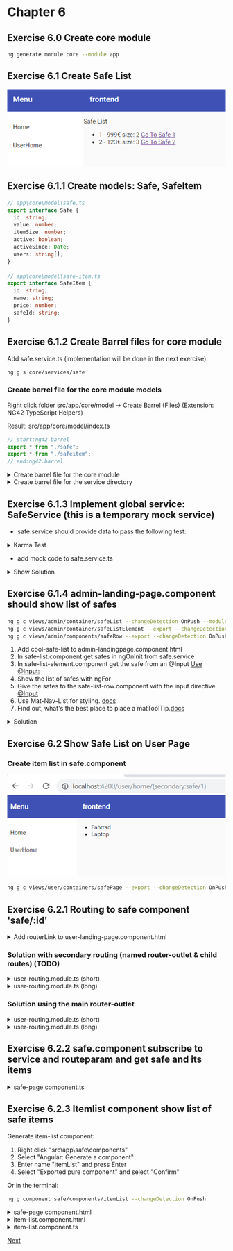 # Chapter 6

## Exercise 6.0 Create core module

```bash
ng generate module core --module app
```

## Exercise 6.1 Create Safe List

![61](screenshots/61.PNG)

## Exercise 6.1.1 Create models: Safe, SafeItem

```typescript
// app\core\model\safe.ts
export interface Safe {
  id: string;
  value: number;
  itemSize: number;
  active: boolean;
  activeSince: Date;
  users: string[];
}

// app\core\model\safe-item.ts
export interface SafeItem {
  id: string;
  name: string;
  price: number;
  safeId: string;
}
```

## Exercise 6.1.2 Create Barrel files for core module

Add safe.service.ts (implementation will be done in the next exercise).

```bash
ng g s core/services/safe
```

### Create barrel file for the core module models

Right click folder src/app/core/model -> Create Barrel (Files) (Extension: NG42 TypeScript Helpers)

Result: src/app/core/model/index.ts

```typescript
// start:ng42.barrel
export * from "./safe";
export * from "./safeitem";
// end:ng42.barrel
```

<details><summary>Create barrel file for the core module</summary>

Right click folder src/app/core -> Create Barrel (Directories) (Extension: NG42 TypeScript Helpers)

Result: src/app/core/index.ts

```typescript
// start:ng42.barrel
export * from "./model";
export * from "./services";
// end:ng42.barrel
```

</details>

<details><summary>Create barrel file for the service directory</summary>

Right click folder src/app/core -> Create Barrel (Files) (Extension: NG42 TypeScript Helpers)

Result: src/app/core/services/index.ts

```typescript
// start:ng42.barrel
export * from "./safe.service";
// end:ng42.barrel
```

</details>

## Exercise 6.1.3 Implement global service: SafeService (this is a temporary mock service)

- safe.service should provide data to pass the following test:

<details>
<summary>Karma Test</summary>

```typescript
import { TestBed } from "@angular/core/testing";

import { SafeService } from "./safe.service";
import { filter, delay } from "rxjs/operators";

describe("SafeService", () => {
  beforeEach(() => TestBed.configureTestingModule({}));

  it("should be created", () => {
    const service: SafeService = TestBed.get(SafeService);
    expect(service).toBeTruthy();
  });
  it("test safe id 1", (done: DoneFn) => {
    const service: SafeService = TestBed.get(SafeService);
    service.getSafe("1").subscribe(safe => {
      expect(safe.active).toBe(true);
      expect(safe.activeSince).toEqual(new Date(1999, 1, 1));
      expect(safe.id).toBe("1");
      expect(safe.itemSize).toBe(2);
      expect(safe.value).toBe(999);
      expect(safe.users.length).toBe(1);
      done();
    });
  });
  it("test safe id 2", (done: DoneFn) => {
    const service: SafeService = TestBed.get(SafeService);
    service.getSafe("2").subscribe(safe => {
      expect(safe.active).toBe(true);
      expect(safe.activeSince).toEqual(new Date(2018, 12, 30));
      expect(safe.id).toBe("2");
      expect(safe.itemSize).toBe(3);
      expect(safe.value).toBe(123);
      expect(safe.users.length).toBe(3);
      done();
    });
  });
  it("test safe id 0", (done: DoneFn) => {
    const service: SafeService = TestBed.get(SafeService);
    service.getSafe("0").subscribe(safe => {
      expect(safe).toBeUndefined();
      done();
    });
  });
  it("test safe id 3", (done: DoneFn) => {
    const service: SafeService = TestBed.get(SafeService);
    service.getSafe("3").subscribe(safe => {
      expect(safe).toBeUndefined();
      done();
    });
  });

  it("test safe items for safeId: 1", (done: DoneFn) => {
    const service: SafeService = TestBed.get(SafeService);
    service
      .getItems("1")
      .pipe(filter(Boolean))
      .subscribe(items => {
        expect(items.length).toBe(2);
        done();
      });
  });
  it("test safe items for safeId: 2", (done: DoneFn) => {
    const service: SafeService = TestBed.get(SafeService);
    service
      .getItems("2")
      .pipe(filter(Boolean))
      .subscribe(items => {
        expect(items.length).toBe(3);
        done();
      });
  });
  it("test safe items for invalid id", (done: DoneFn) => {
    const service: SafeService = TestBed.get(SafeService);
    service
      .getItems("12342453452343638234")
      .pipe(delay(2100))
      .subscribe(items => {
        expect(items).toBeNull();
        done();
      });
  });
  it("test safes", (done: DoneFn) => {
    const service: SafeService = TestBed.get(SafeService);
    service
      .getSafes()
      .pipe(delay(2100))
      .subscribe(safes => {
        expect(safes.length).toEqual(2);
        done();
      });
  });
});
```

</details>

- add mock code to safe.service.ts

<details>
<summary>Show Solution</summary>

```typescript
import { Injectable } from "@angular/core";
import { Safe, SafeItem } from "../model";
import { Observable, Subject, BehaviorSubject, AsyncSubject } from "rxjs";
import { map } from "rxjs/operators";

@Injectable({
  providedIn: "root"
})
export class SafeService {
  // private currentSafe: Subject<Safe> = new Subject<Safe>();
  private safes: BehaviorSubject<Safe[]> = new BehaviorSubject<Safe[]>([]);
  private items: Map<string, AsyncSubject<SafeItem[]>> = new Map<
    string,
    AsyncSubject<SafeItem[]>
  >();

  getSafe(safeId: string): Observable<Safe> {
    return this.safes
      .asObservable()
      .pipe(map((safes1: Safe[]) => safes1.find(safe => safe.id === safeId)));
  }

  getSafes(): Observable<Safe[]> {
    return this.safes.asObservable();
  }

  getItems(safeId: string): Observable<SafeItem[]> {
    if (!this.items.has(safeId)) {
      this.items.set(safeId, new AsyncSubject<SafeItem[]>());
      setTimeout(() => {
        if (safeId === "1") {
          this.items
            .get(safeId)
            .next([
              { id: "1", name: "Fahrrad", price: 55.5 },
              { id: "2", name: "Laptop", price: 999.99 }
            ] as SafeItem[]);
        } else if (safeId === "2") {
          this.items
            .get(safeId)
            .next([
              { id: "3", name: "Taschenrechner", price: 123.5 },
              { id: "4", name: "Sonnenbrille", price: 345 },
              { id: "5", name: "Brille", price: 567 }
            ] as SafeItem[]);
        } else {
          this.items.get(safeId).next(null);
        }
        this.items.get(safeId).complete();
      }, 2000);
    }

    return this.items.get(safeId).asObservable();
  }

  constructor() {
    this.safes.next([
      {
        id: "1",
        value: 999,
        itemSize: 2,
        users: ["111"],
        active: true,
        activeSince: new Date(1999, 1, 1)
      },
      {
        id: "2",
        value: 123,
        itemSize: 3,
        users: ["17", "19", "25"],
        active: true,
        activeSince: new Date(2018, 12, 30)
      }
    ] as Safe[]);
  }
}
```

There is a tslint quotemark error. Format your code with Shift+Alt+F and Prettier will fix this error

</details>

## Exercise 6.1.4 admin-landing-page.component should show list of safes

```bash
ng g c views/admin/container/safeList --changeDetection OnPush --module views/admin
ng g c views/admin/container/safeListElement --export --changeDetection OnPush --module views/admin
ng g c views/admin/components/safeRow --export --changeDetection OnPush --module views/admin
```

1. Add cool-safe-list to admin-landingpage.component.html
2. In safe-list.component get safes in ngOnInit from safe.service
3. In safe-list-element.component get the safe from an @Input [Use @Input:](https://angular.io/api/core/Input)
4. Show the list of safes with ngFor
5. Give the safes to the safe-list-row.component with the input directive [@Input](https://angular.io/api/core/Input)
6. Use Mat-Nav-List for styling. [docs](https://material.angular.io/components/list/overview)
7. Find out, what's the best place to place a matToolTip.[docs](https://material.angular.io/components/tooltip/overview)

<details><summary>Solution</summary>

admin-landing-page.component.html

```html
<cool-header-with-sidenav>
  <ng-container navlist>
    <mat-nav-list>
      <a mat-list-item routerLink="/home" routerLinkActive="active"
        >Back to home</a
      >
    </mat-nav-list>
  </ng-container>
  <div body>
    <cool-safe-list></cool-safe-list>
  </div>
</cool-header-with-sidenav>
```

- safe-list.component.html

```html
<mat-nav-list>
  <h3 mat-subheader>Safes</h3>
  <cool-safe-list-element
    *ngFor="let safe of (safes$ | async)"
    [matTooltip]="safe.id"
    [safe]="safe"
  ></cool-safe-list-element>
</mat-nav-list>
```

- safe-list-element.component.html

```html
<cool-safe-row [matTooltip]="safe.id" [safe]="safe"> </cool-safe-row>
```

- safe-row.component.html

```html
<mat-list-item>
  <mat-icon mat-list-icon *ngIf="safe?.itemSize > 0; else empty">
    work
  </mat-icon>
  <ng-template #empty
    ><mat-icon mat-list-icon>work_outline</mat-icon></ng-template
  >
  <p mat-line>{{ safe?.value }}€</p>
  <p mat-line>size: {{ safe?.itemSize }}</p>
</mat-list-item>
```

</details>

## Exercise 6.2 Show Safe List on User Page

### Create item list in safe.component

![62](screenshots/62.PNG)

```bash
ng g c views/user/containers/safePage --export --changeDetection OnPush --module user
```

## Exercise 6.2.1 Routing to safe component 'safe/:id'

<details><summary>Add routerLink to user-landing-page.component.html</summary>

```html
<cool-header-with-sidenav>
  <ng-container navlist>
    <mat-nav-list>
      <a mat-list-item routerLink="/home" routerLinkActive="active">Home</a>
      <mat-divider></mat-divider>
      <ng-container *ngIf="(safeId$ | async) as safeId">
        <a [routerLink]="'safes/' + safeId" mat-list-item *ngIf="safeId">
          <mat-icon mat-list-icon>work_outline</mat-icon>
          <p mat-line>Your Safe</p>
        </a>
      </ng-container>
    </mat-nav-list>
  </ng-container>
  <!-- Content Start -->
  <ng-container body>
    <p>Welcome to Cool Safe App Mr Holmes.</p>
  </ng-container>
  <!-- Content End -->
</cool-header-with-sidenav>
```

```typescript
safeId$: Observable<string>;

constructor() {
  this.safeId$ = of('1');
}
```

</details>

### Solution with secondary routing (named router-outlet & child routes) (TODO)

<details><summary>user-routing.module.ts (short)</summary>

```typescript
...
{
path: 'safes/:id',
component: SafeComponent,
outlet: 'secondary',
},
...
```

</details>

<details><summary>user-routing.module.ts (long)</summary>

```typescript
import { NgModule } from "@angular/core";
import { Routes, RouterModule } from "@angular/router";
import { UserComponent } from "./user/user.component";
import { SafeComponent } from "./containers/safe/safe.component";
import { UserHomeComponent } from "./components/userhome/userhome.component";

const routes: Routes = [
  {
    path: "home",
    component: UserComponent,
    children: [
      {
        path: "safes/:id",
        component: SafeComponent,
        outlet: "secondary"
      },
      {
        path: "",
        component: UserHomeComponent,
        outlet: "secondary"
      }
    ]
  },
  {
    path: "",
    redirectTo: "home"
  }
];

@NgModule({
  imports: [RouterModule.forChild(routes)],
  exports: [RouterModule]
})
export class UserRoutingModule {}
```

</details>

### Solution using the main router-outlet

<details><summary>user-routing.module.ts (short)</summary>

```typescript
...
{
  path: 'safes/:id',
  component: SafeComponent,
},
...
```

</details>

<details><summary>user-routing.module.ts (long)</summary>

```typescript
const routes: Routes = [
  {
    path: "",
    component: UserLandingPageComponent
  },
  {
    path: "safes/:id",
    component: SafePageComponent
  }
];
```

</details>

## Exercise 6.2.2 safe.component subscribe to service and routeparam and get safe and its items

<details><summary>safe-page.component.ts</summary>

```typescript
import { Component, OnInit, ChangeDetectionStrategy } from '@angular/core';
import { ActivatedRoute, ParamMap } from '@angular/router';
import { switchMap } from 'rxjs/operators';
import { Observable } from 'rxjs';
import { Safe, SafeItem } from '~core/model';
import { SafeService } from '~core/services';

@Component({
  templateUrl: './safe-page.component.html',
  styleUrls: ['./safe-page.component.scss'],
  changeDetection: ChangeDetectionStrategy.OnPush,
})
export class SafePageComponent implements OnInit {
  safe$: Observable<Safe>;
  items$: Observable<SafeItem[]>;

  constructor(private activatedRoute: ActivatedRoute, private service: SafeService) {}

  ngOnInit() {
    this.safe$ = this.activatedRoute.paramMap.pipe(
      switchMap((params: ParamMap) => this.service.getSafe(params.get('id'))),
    );
    this.items$ = this.safe$.pipe(switchMap((safe: Safe) => this.service.getItems(safe.id)));
  }
}

```

</details>

## Exercise 6.2.3 Itemlist component show list of safe items

Generate item-list component:

1. Right click "src\app\safe\components"
2. Select "Angular: Generate a component"
3. Enter name "itemList" and press Enter
4. Select "Exported pure component" and select "Confirm"

Or in the terminal:

```bash
ng g component safe/components/itemList --changeDetection OnPush
```

<details><summary>safe-page.component.html</summary>

```html
<cool-header-with-sidenav>
  <ng-container navlist>
    <mat-nav-list>
      <a mat-list-item routerLink="/home">Home</a>
      <mat-divider></mat-divider>
      <a mat-list-item routerLink="/user">Back</a>
    </mat-nav-list>
  </ng-container>
  <!-- Content Start -->
  <ng-container body>
    <cool-item-list [items]="items$ | async"></cool-item-list>
  </ng-container>
  <!-- Content End -->
</cool-header-with-sidenav>
```

</details>

<details><summary>item-list.component.html</summary>

```html
<h4 mat-subheader>Items</h4>
<mat-list *ngIf="items">
  <mat-list-item *ngFor="let item of items">
    <p matLine>{{ item?.name }}</p>
    <p matLine>{{ item?.price }}€</p>
  </mat-list-item>
</mat-list>
```

</details>
<details><summary>item-list.component.ts</summary>
Add an Input

```typescript
import {
  Component,
  OnInit,
  ChangeDetectionStrategy,
  Input
} from "@angular/core";
import { SafeItem } from "src/app/core/model";

@Component({
  selector: "cool-item-list",
  templateUrl: "./item-list.component.html",
  styleUrls: ["./item-list.component.scss"],
  changeDetection: ChangeDetectionStrategy.OnPush
})
export class ItemListComponent implements OnInit {
  @Input()
  items: SafeItem[];

  constructor() {}

  ngOnInit() {}
}
```

</details>

[Next](chapter7.md)
